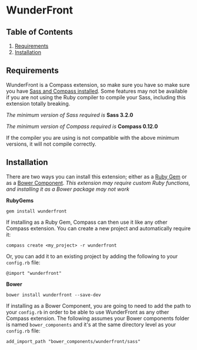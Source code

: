 # WunderFront

## Table of Contents

1. [Requirements](#requirements)
2. [Installation](#installation)

## Requirements

WunderFront is a Compass extension, so make sure you have so make sure you have [Sass and Compass installed](http://compass-style.org/install/). Some features may not be available if you are not using the Ruby compiler to compile your Sass, including this extension totally breaking.

*The minimum version of Sass required is* **Sass 3.2.0**

*The minimum version of Compass required is* **Compass 0.12.0**

If the compiler you are using is not compatible with the above minimum versions, it will not compile correctly.

## Installation

There are two ways you can install this extension; either as a [Ruby Gem](http://rubygems.org/) or as a [Bower Component](http://bower.io/). *This extension may require custom Ruby functions, and installing it as a Bower package may not work*

**RubyGems**

`gem install wunderfront`

If installing as a Ruby Gem, Compass can then use it like any other Compass extension. You can create a new project and automatically require it:

`compass create <my_project> -r wunderfront`

Or, you can add it to an existing project by adding the following to your `config.rb` file:

`@import "wunderfront"`

**Bower**

`bower install wunderfront --save-dev`

If installing as a Bower Component, you are going to need to add the path  to your `config.rb` in order to be able to use WunderFront as any other Compass extension. The following assumes your Bower components folder is named `bower_components` and it's at the same directory level as your `config.rb` file:

`add_import_path "bower_components/wunderfront/sass"`